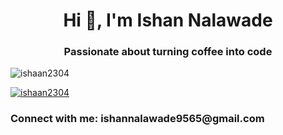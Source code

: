 <h1 align="center">Hi 👋, I'm Ishan Nalawade</h1>
<h3 align="center">Passionate about turning coffee into code</h3>

<p align="left"> <img src="https://komarev.com/ghpvc/?username=ishaan2304&label=Profile%20views&color=0e75b6&style=flat" alt="ishaan2304" /> </p>

<p align="left"> <a href="https://github.com/ryo-ma/github-profile-trophy"><img src="https://github-profile-trophy.vercel.app/?username=ishaan2304" alt="ishaan2304" /></a> </p>


<h3 align="left">Connect with me: ishannalawade9565@gmail.com</h3>
<p align="left">
</p>

